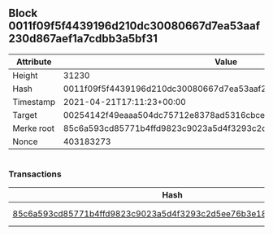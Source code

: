 ## Block 0011f09f5f4439196d210dc30080667d7ea53aaf230d867aef1a7cdbb3a5bf31

Attribute | Value
--- | ---
Height | 31230
Hash | 0011f09f5f4439196d210dc30080667d7ea53aaf230d867aef1a7cdbb3a5bf31
Timestamp | 2021-04-21T17:11:23+00:00
Target | 00254142f49eaaa504dc75712e8378ad5316cbcead634704b3734b6271167cc4
Merke root | 85c6a593cd85771b4ffd9823c9023a5d4f3293c2d5ee76b3e1856fbb4270599d
Nonce | 403183273

```

```

### Transactions

Hash | Amount
--- | ---
[85c6a593cd85771b4ffd9823c9023a5d4f3293c2d5ee76b3e1856fbb4270599d](85c6a593cd85771b4ffd9823c9023a5d4f3293c2d5ee76b3e1856fbb4270599d.md) | 10.00000000 SKEPTI 
